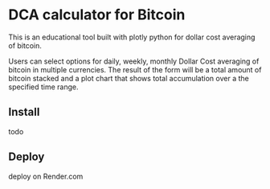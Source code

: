 # DCA calculator for Bitcoin

This is an educational tool built with plotly python for dollar cost averaging of bitcoin. 

Users can select options for daily, weekly, monthly Dollar Cost averaging of bitcoin in multiple currencies. The result of the form will be a total amount of bitcoin stacked and a plot chart that shows total accumulation over a the specified time range. 

## Install

todo

## Deploy

deploy on Render.com

